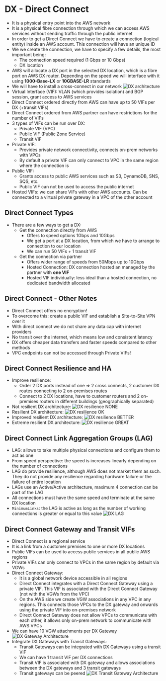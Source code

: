 # DX - Direct Connect

- It is a physical entry point into the AWS network
- It is a physical fibre connection through which we can access AWS services without sending traffic through the public internet
- In order to get a Direct Connect we have to create a connection (logical entity) inside an AWS account. This connection will have an unique ID
- We we create the connection, we have to specify a few details, the most important being:
    - The connection speed required (1 Gbps or 10 Gbps)
    - DX location
- AWS will allocate a DX port in the selected DX location, which is a fibre port on AWS DX router. Depending on the speed we will interface with it using **1000-Base-LX** or **10GBASE-LR** standards
- We will have to install a cross-connect in our network
![DX architecture](images/DirectConnectArchitecture1.png)
- Virtual Interface (VIF): VLAN (which provides isolation) and BGP session, grant access to AWS services
- Direct Connect ordered directly from AWS can have up to 50 VIFs per DX (+transit VIFs)
- Direct Connect ordered from AWS partner can have restrictions for the number of VIFs
- 3 types of VIFs can be run over DX:
    - Private VIF (VPC)
    - Public VIF (Public Zone Service)
    - Transit VIF
- Private VIF:
    - Provides private network connectivity, connects on-prem networks with VPCs
    - By default a private VIF can only connect to VPC in the same region where the connection is
- Public VIF:
    - Grants access to public AWS services such as S3, DynamoDB, SNS, SQS, etc.
    - Public VIF can not be used to access the public internet
- Hosted VIFs: we can share VIFs with other AWS accounts. Can be connected to a virtual private gateway in a VPC of the other account

## Direct Connect Types

- There are a few ways to get a DX:
    - Get the connection directly from AWS
        - Offers to speed options 1Gbps and 10Gbps
        - We get a port at a DX location, from which we have to arrange to connection to our location
        - We can run 50 VIFs + 1 transit VIF
    - Get the connection via partner
        - Offers wider range of speeds from 50Mbps up to 10Gbps
        - Hosted Connection: DX connection hosted an managed by the partner with **one VIF**
        - Hosted VIF individually: less ideal than a hosted connection, no dedicated bandwidth allocated

## Direct Connect - Other Notes

- Direct Connect offers no encryption!
- To overcome this: create a public VIF and establish a Site-to-Site VPN over it
- With direct connect we do not share any data cap with internet providers
- No transit over the internet, which means low and consistent latency
- DX offers cheaper data transfers and faster speeds compared to other methods
- VPC endpoints can not be accessed through Private VIFs!

## Direct Connect Resilience and HA

- Improve resilience:
    - Order 2 DX ports instead of one => 2 cross connects, 2 customer DX routes connecting to 2 on-premises routes
    - Connect to 2 DX locations, have to customer routers and 2 on-premises routers in different buildings (geographically separated)
- Not resilient DX architecture:
![DX resilience NONE](images/DirectConnectResilience1.png)
- Resilient DX architecture:
![DX resilience OK](images/DirectConnectResilience2.png)
- Improved resilient DX architecture:
![DX resilience BETTER](images/DirectConnectResilience3.png)
- Extreme resilient DX architecture:
![DX resilience GREAT](images/DirectConnectResilience4.png)

## Direct Connect Link Aggregation Groups (LAG)

- LAG: allows to take multiple physical connections and configure them to act as one
- From speed perspective: the speed is increases linearly depending on the number of connections
- LAG do provide resilience, although AWS does not market them as such. They do not provide any resilience regarding hardware failure or the failure of entire location
- LAGs use an Active/Active architecture, maximum 4 connection can be part of the LAG
- All connections must have the same speed and terminate at the same DX location
- `MinimumLinks`: the LAG is active as long as the number of working connections is greater or equal to this value
![DX LAG](images/DirectConnectLAG.png)

## Direct Connect Gateway and Transit VIFs

- Direct Connect is a regional service
- It is a link from a customer premises to one or more DX locations
- Public VIFs can be used to access public services in all public AWS regions
- Private VIFs can only connect to VPCs in the same region by default via VGWs
- Direct Connect Gateway:
    - It is a global network device accessible in all regions
    - Direct Connect integrates with a Direct Connect Gateway using a private VIF. This VIF is associated with the Direct Connect Gateway (not with the VGWs from the VPC)
    - On the AWS side we create VGW associations in any VPC in any regions. This connects those VPCs to the DX gateway and onwards using the private VIF into on-premises network
    - Direct Connect Gateway does not allow VPCs to communicate with each other, it allows only on-prem network to communicate with AWS VPCs
- We can have 10 VGW attachments per DX Gateway
![DX Gateway Architecture](images/DirectConnectGateway3.png)
- Integrate DX Gateways with Transit Gateways:
    - Transit Gateways can be integrated with DX Gateways using a transit VIF
    - We can have 1 transit VIF per DX connections
    - Transit VIF is associated with DX gateway and allows associations between the DX gateways and 3 transit gateways
    - Transit gateways can be peered
![DX Transit Gateway Architecture](images/DirectConnectGateway4.png)